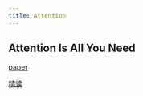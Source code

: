 ```yaml
---
title: Attention
---
```


## Attention Is All You Need

[paper](https://arxiv.org/abs/1706.03762)

[精读](https://www.bilibili.com/video/BV1pu411o7BE)
